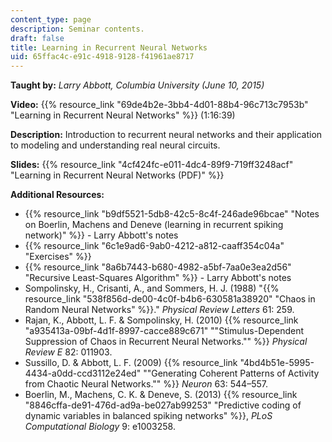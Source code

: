 ```yaml
---
content_type: page
description: Seminar contents.
draft: false
title: Learning in Recurrent Neural Networks
uid: 65ffac4c-e91c-4918-9128-f41961ae8717
---
```

**Taught by:** *Larry Abbott, Columbia University (June 10, 2015)*

**Video:** {{% resource_link "69de4b2e-3bb4-4d01-88b4-96c713c7953b" "Learning in Recurrent Neural Networks" %}} (1:16:39)

**Description:** Introduction to recurrent neural networks and their application to modeling and understanding real neural circuits.

**Slides:** {{% resource_link "4cf424fc-e011-4dc4-89f9-719ff3248acf" "Learning in Recurrent Neural Networks (PDF)" %}}

**Additional Resources:**

- {{% resource_link "b9df5521-5db8-42c5-8c4f-246ade96bcae" "Notes on Boerlin, Machens and Deneve (learning in recurrent spiking network)" %}} - Larry Abbott's notes 
- {{% resource_link "6c1e9ad6-9ab0-4212-a812-caaff354c04a" "Exercises" %}}
- {{% resource_link "8a6b7443-b680-4982-a5bf-7aa0e3ea2d56" "Recursive Least-Squares Algorithm" %}} - Larry Abbott's notes
- Sompolinsky, H., Crisanti, A., and Sommers, H. J. (1988) "{{% resource_link "538f856d-de00-4c0f-b4b6-630581a38920" "Chaos in Random Neural Networks" %}}." *Physical Review Letters* 61: 259.
- Rajan, K., Abbott, L. F. & Sompolinsky, H. (2010) {{% resource_link "a935413a-09bf-4d1f-8997-cacce889c671" "\"Stimulus-Dependent Suppression of Chaos in Recurrent Neural Networks.\"" %}} *Physical Review E* 82: 011903.
- Sussillo, D. & Abbott, L. F. (2009) {{% resource_link "4bd4b51e-5995-4434-a0dd-ccd3112e24ed" "\"Generating Coherent Patterns of Activity from Chaotic Neural Networks.\"" %}} *Neuron* 63: 544–557.
- Boerlin, M., Machens, C. K. & Deneve, S. (2013) {{% resource_link "8846cffa-de91-476d-ad9a-be027ab99253" "Predictive coding of dynamic variables in balanced spiking networks" %}}, *PLoS Computational Biology* 9: e1003258.